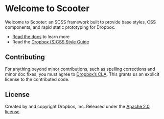 # Welcome to Scooter

Welcome to Scooter: an SCSS framework built to provide base styles, CSS
components, and rapid static prototyping for Dropbox.

- [Read the docs](http://dropbox.github.io/scooter/) to learn more
- Read the [Dropbox (S)CSS Style Guide](https://github.com/dropbox/css-style-guide)

## Contributing

For anything beyond minor contributions, such as spelling corrections and minor doc
fixes, you must agree to [Dropbox’s CLA](https://opensource.dropbox.com/cla/). This
grants us an explicit license to the contributed code.

## License

Created by and copyright Dropbox, Inc. Released under the [Apache 2.0 license](https://github.com/dropbox/scooter/blob/master/LICENSE.md).
